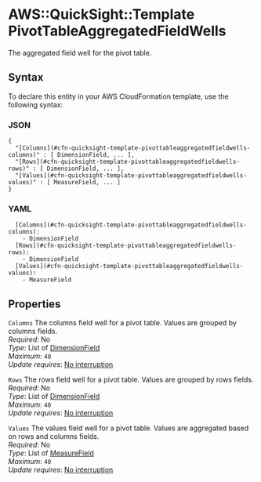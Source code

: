 # AWS::QuickSight::Template PivotTableAggregatedFieldWells<a name="aws-properties-quicksight-template-pivottableaggregatedfieldwells"></a>

The aggregated field well for the pivot table\.

## Syntax<a name="aws-properties-quicksight-template-pivottableaggregatedfieldwells-syntax"></a>

To declare this entity in your AWS CloudFormation template, use the following syntax:

### JSON<a name="aws-properties-quicksight-template-pivottableaggregatedfieldwells-syntax.json"></a>

```
{
  "[Columns](#cfn-quicksight-template-pivottableaggregatedfieldwells-columns)" : [ DimensionField, ... ],
  "[Rows](#cfn-quicksight-template-pivottableaggregatedfieldwells-rows)" : [ DimensionField, ... ],
  "[Values](#cfn-quicksight-template-pivottableaggregatedfieldwells-values)" : [ MeasureField, ... ]
}
```

### YAML<a name="aws-properties-quicksight-template-pivottableaggregatedfieldwells-syntax.yaml"></a>

```
  [Columns](#cfn-quicksight-template-pivottableaggregatedfieldwells-columns):
    - DimensionField
  [Rows](#cfn-quicksight-template-pivottableaggregatedfieldwells-rows):
    - DimensionField
  [Values](#cfn-quicksight-template-pivottableaggregatedfieldwells-values):
    - MeasureField
```

## Properties<a name="aws-properties-quicksight-template-pivottableaggregatedfieldwells-properties"></a>

`Columns` <a name="cfn-quicksight-template-pivottableaggregatedfieldwells-columns"></a>
The columns field well for a pivot table\. Values are grouped by columns fields\.  
_Required_: No  
_Type_: List of [DimensionField](aws-properties-quicksight-template-dimensionfield.md)  
_Maximum_: `40`  
_Update requires_: [No interruption](https://docs.aws.amazon.com/AWSCloudFormation/latest/UserGuide/using-cfn-updating-stacks-update-behaviors.html#update-no-interrupt)

`Rows` <a name="cfn-quicksight-template-pivottableaggregatedfieldwells-rows"></a>
The rows field well for a pivot table\. Values are grouped by rows fields\.  
_Required_: No  
_Type_: List of [DimensionField](aws-properties-quicksight-template-dimensionfield.md)  
_Maximum_: `40`  
_Update requires_: [No interruption](https://docs.aws.amazon.com/AWSCloudFormation/latest/UserGuide/using-cfn-updating-stacks-update-behaviors.html#update-no-interrupt)

`Values` <a name="cfn-quicksight-template-pivottableaggregatedfieldwells-values"></a>
The values field well for a pivot table\. Values are aggregated based on rows and columns fields\.  
_Required_: No  
_Type_: List of [MeasureField](aws-properties-quicksight-template-measurefield.md)  
_Maximum_: `40`  
_Update requires_: [No interruption](https://docs.aws.amazon.com/AWSCloudFormation/latest/UserGuide/using-cfn-updating-stacks-update-behaviors.html#update-no-interrupt)
